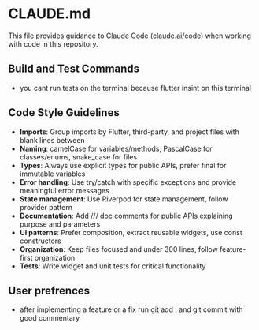 # CLAUDE.md

This file provides guidance to Claude Code (claude.ai/code) when working with code in this repository.

## Build and Test Commands
- you cant run tests on the terminal because flutter insint on this terminal

## Code Style Guidelines
- **Imports**: Group imports by Flutter, third-party, and project files with blank lines between
- **Naming**: camelCase for variables/methods, PascalCase for classes/enums, snake_case for files
- **Types**: Always use explicit types for public APIs, prefer final for immutable variables
- **Error handling**: Use try/catch with specific exceptions and provide meaningful error messages
- **State management**: Use Riverpod for state management, follow provider pattern
- **Documentation**: Add /// doc comments for public APIs explaining purpose and parameters
- **UI patterns**: Prefer composition, extract reusable widgets, use const constructors
- **Organization**: Keep files focused and under 300 lines, follow feature-first organization
- **Tests**: Write widget and unit tests for critical functionality

## User prefrences
- after implementing a feature or a fix run git add . and git commit with good commentary